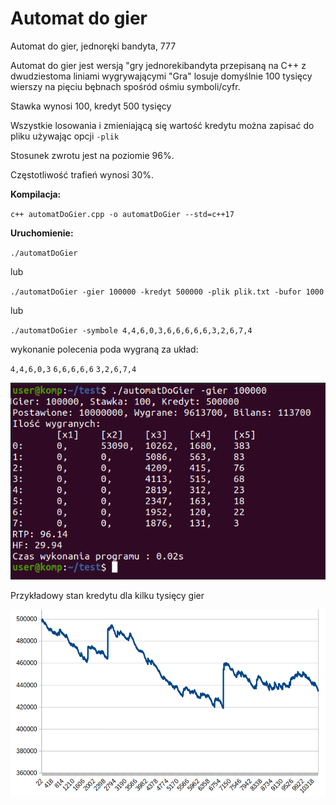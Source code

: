 # Automat do gier
Automat do gier, jednoręki bandyta, 777

Automat do gier jest wersją "gry jednorekibandyta przepisaną na C++ z dwudziestoma liniami wygrywającymi
"Gra" losuje domyślnie 100 tysięcy wierszy na pięciu bębnach spośród ośmiu symboli/cyfr.

Stawka wynosi 100, kredyt 500 tysięcy


Wszystkie losowania i zmieniającą się wartość kredytu można zapisać do pliku używając opcji `-plik`

Stosunek zwrotu jest na poziomie 96%.

Częstotliwość trafień wynosi 30%.



**Kompilacja:**

`c++ automatDoGier.cpp -o automatDoGier --std=c++17`

**Uruchomienie:**

`./automatDoGier`

lub

`./automatDoGier -gier 100000 -kredyt 500000 -plik plik.txt -bufor 1000`

lub

`./automatDoGier -symbole 4,4,6,0,3,6,6,6,6,6,3,2,6,7,4`

wykonanie polecenia poda wygraną za układ:

`4,4,6,0,3`
`6,6,6,6,6`
`3,2,6,7,4`


![alt text](https://github.com/ato-zen/automatDoGier/blob/main/wyniki.png?raw=true)

Przykładowy stan kredytu dla kilku tysięcy gier

![alt text](https://github.com/ato-zen/automatDoGier/blob/main/kredyt.png?raw=true)

